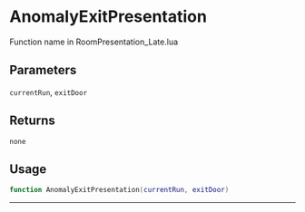 # AnomalyExitPresentation
Function name in RoomPresentation_Late.lua
## Parameters
`currentRun`, `exitDoor`
## Returns
`none`
## Usage
```lua
function AnomalyExitPresentation(currentRun, exitDoor)
```
---

